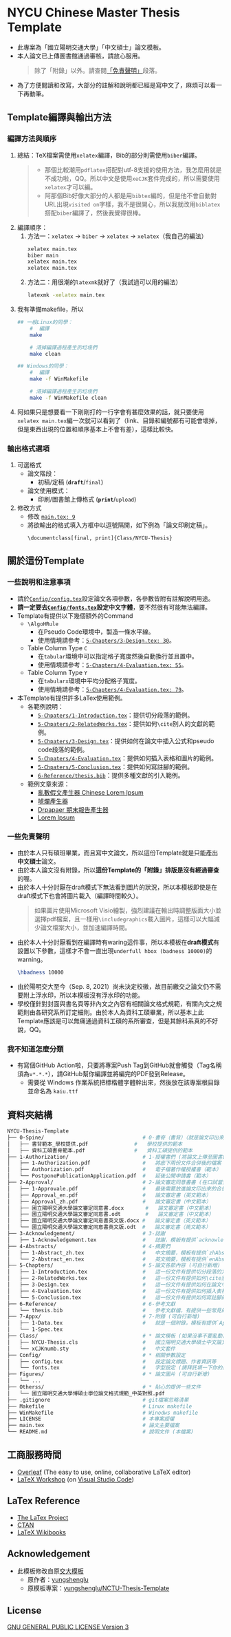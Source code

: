 # NYCU Chinese Master Thesis Template

* 此專案為「國立陽明交通大學」「中文碩士」論文模板。
* 本人論文已上傳圖書館通過審核，請放心服用。
    > 除了「附錄」以外。請查閱[「免責聲明」](#一些免責聲明)段落。
* 為了方便閱讀和改寫，大部分的註解和說明都已經是寫中文了，麻煩可以看一下再動筆。
## Template編譯與輸出方法

### 編譯方法與順序
1.  總結：TeX檔案需使用`xelatex`編譯，Bib的部分則需使用`biber`編譯。
    > * 那個比較潮用`pdflatex`搭配對utf-8支援的使用方法，我怎麼用就是不成功啦，QQ。所以中文是使用`xeCJK`套件完成的，所以需要使用`xelatex`才可以編。
    > * 阿那個Bib好像大部分的人都是用`bibtex`編的，但是他不會自動對URL出現`visited on`字樣，我不是很開心，所以我就改用`biblatex`搭配`biber`編譯了，然後我覺得很棒。
2.  編譯順序：
    1.  方法一：`xelatex` -> `biber` -> `xelatex` -> `xelatex`（我自己的編法）
        ```bash
        xelatex main.tex
        biber main
        xelatex main.tex
        xelatex main.tex
        ```
    2. 方法二：用很潮的`latexmk`就好了（我試過可以用的編法）
        ```bash
        latexmk -xelatex main.tex
        ```
3.  我有準備makefile，所以
    ```bash
    ## 一般Linux的同學：
        #  編譯
        make            

        # 清掉編譯過程產生的垃圾們
        make clean
    
    ## Windows的同學：
        #  編譯
        make -f WinMakefile

        # 清掉編譯過程產生的垃圾們
        make -f WinMakefile clean
    ```
4. 阿如果只是想要看一下剛剛打的一行字會有甚麼效果的話，就只要使用`xelatex main.tex`編一次就可以看到了（link、目錄和編號都有可能會壞掉，但是東西出現的位置和順序基本上不會有差），這樣比較快。
### 輸出格式選項
1.  可選格式
    * 論文階段：
        * 初稿/定稿 (**`draft`**/`final`)
    * 論文使用模式：
        * 印刷/圖書館上傳格式 (**`print`**/`upload`)
2.  修改方式
    * 修改 [`main.tex: 9`](main.tex#L9)
    * 將欲輸出的格式填入方框中以逗號隔開，如下例為「論文印刷定稿」。
        ```latex=9
        \documentclass[final, print]{Class/NYCU-Thesis}
        ```
## 關於這份Template

### 一些說明和注意事項
* 請於[`Config/config.tex`](Config/config.tex)設定論文各項參數，各參數皆附有註解說明用途。
* **請一定要去[`Config/fonts.tex`](Config/fonts.tex)設定中文字體**，要不然很有可能無法編譯。
* Template有提供以下幾個額外的Command
    * `\AlgoHRule`
        * 在Pseudo Code環境中，製造一條水平線。
        * 使用情境請參考：[`5-Chapters/3-Design.tex: 30`](5-Chapters/3-Design.tex#L30)。
    * Table Column Type `C`
        * 在`tabular`環境中可以指定格子寬度然後自動換行並且置中。
        * 使用情境請參考：[`5-Chapters/4-Evaluation.tex: 55`](5-Chapters/4-Evaluation.tex#L55)。
    * Table Column Type `Y`
        * 在`tabularx`環境中平均分配格子寬度。
        * 使用情境請參考：[`5-Chapters/4-Evaluation.tex: 79`](5-Chapters/4-Evaluation.tex#L79)。
* 本Template有提供許多LaTex使用範例。
    * 各範例說明：
        * [`5-Chpaters/1-Introduction.tex`](5-Chapters/1-Introduction.tex)：提供切分段落的範例。
        * [`5-Chpaters/2-RelatedWorks.tex`](5-Chapters/2-RelatedWorks.tex)：提供如何`\cite`別人的文獻的範例。
        * [`5-Chpaters/3-Design.tex`](5-Chapters/3-Design.tex)：提供如何在論文中插入公式和pseudo code段落的範例。
        * [`5-Chpaters/4-Evaluation.tex`](5-Chapters/4-Evaluation.tex)：提供如何插入表格和圖片的範例。
        * [`5-Chpaters/5-Conclusion.tex`](5-Chapters/5-Conclusion.tex)：提供如何寫註腳的範例。
        * [`6-Reference/thesis.bib`](6-Reference/thesis.bib)：提供多種文獻的引入範例。
    * 範例文章來源：
        * [亂數假文產生器 Chinese Lorem Ipsum](http://www.richyli.com/tool/loremipsum/)
        * [唬爛產生器](https://howtobullshit.me/)
        * [Drpapaer 期末報告產生器](https://drpaper.neocities.org/)
        * [Lorem Ipsum](https://www.lipsum.com/)
### 一些免責聲明
* 由於本人只有碩班畢業，而且寫中文論文，所以這份Template就是只能產出**中文碩士**論文。
* 由於本人論文沒有附錄，所以**這份Template的「附錄」排版是沒有經過審查**的喔。
* 由於本人十分討厭在draft模式下無法看到圖片的狀況，所以本模板即使是在draft模式下也會將圖片載入（編譯時間較久）。
    > 如果圖片使用Microsoft Visio繪製，強烈建議在輸出時調整版面大小並選擇pdf檔案，且一樣用`\includegraphics`載入圖片，這樣可以大幅減少論文檔案大小，並加速編譯時間。
* 由於本人十分討厭看到在編譯時有waring這件事，所以本模板在**draft模式**有設置以下參數，這樣才不會一直出現`underfull hbox (badness 10000)`的warning。
    ```latex
    \hbadness 10000
    ```
* 由於陽明交大至今（Sep. 8, 2021）尚未決定校徽，故目前繳交之論文仍不需要附上浮水印，所以本模板沒有浮水印的功能。
* 學校僅針對封面與書名頁等非內文之內容有相關論文格式規範，有關內文之規範則由各研究系所訂定細則。由於本人為資科工碩畢業，所以基本上此Template應該是可以無痛通過資科工碩的系所審查，但是其餘科系真的不好說，QQ。

### 我不知道怎麼分類
* 有寫個GitHub Action啦，只要將專案Push Tag到GitHub就會觸發（Tag名稱須為`v*.*.*`），請GitHub幫你編譯並將編完的PDF發到Release。
    * 需要從 Windows 作業系統把標楷體字體幹出來，然後放在該專案根目錄並命名為 `kaiu.ttf`
## 資料夾結構

```bash
NYCU-Thesis-Template
├── 0-Spine/                                # 0-書脊（書背）（就是論文印出來後面的那一條啦）
│   ├── 書背範本_學校提供.pdf               #   學校提供的範本
│   ├── 資科工碩書脊範本.pdf                #   資科工碩提供的範本
├── 1-Authorization/                        # 1-授權書們 (將論文上傳至圖書館通過審核後，可以拿到的文件們)
│   ├── 1-Authorization.pdf                 #   將底下兩份文件合併後的檔案（可以在main.tex中提供給模板使用）
│   ├── Authorization.pdf                   #   電子檔著作權授權書（範本）
│   └── PostponePublicationApplication.pdf  #   延後公開申請書（範本）
├── 2-Approval/                             # 2-論文審定同意書書 (在口試當天要給口委簽名的一份文件)
│   ├── 1-Approvale.pdf                     #   最後需要放進論文印出來的合併檔
│   ├── Approval_en.pdf                     #   論文審定書（英文範本）
│   ├── Approval_zh.pdf                     #   論文審定書（中文範本）
│   ├── 國立陽明交通大學論文審定同意書.docx       #   論文審定書（中文範本）
│   ├── 國立陽明交通大學論文審定同意書.odt        #   論文審定書（中文範本）
│   ├── 國立陽明交通大學論文審定同意書英文版.docx #   論文審定書（英文範本）
│   └── 國立陽明交通大學論文審定同意書英文版.odt  #   論文審定書（英文範本）
├── 3-Acknowledgement/                      # 3-誌謝
│   ├── 1-Acknowledgement.tex               #   誌謝，模板有提供`acknowledgement` enviroment可以使用。
├── 4-Abstracts/                            # 4-摘要們
│   ├── 1-Abstract_zh.tex                   #   中文摘要，模板有提供`zhAbstract` enviroment可以使用。
│   └── 2-Abstract_en.tex                   #   英文摘要，模板有提供`enAbstract` enviroment可以使用。
├── 5-Chapters/                             # 5-論文各節內容 (可自行新增)
│   ├── 1-Introduction.tex                  #   這一份文件有提供切分段落的方法
│   ├── 2-RelatedWorks.tex                  #   這一份文件有提供如何\cite別人的文獻的方法
│   ├── 3-Design.tex                        #   這一份文件有提供如何在論文中插入公式和pseudo code段落的方法
│   ├── 4-Evaluation.tex                    #   這一份文件有提供如何插入表格和圖片的方法
│   └── 5-Conclusion.tex                    #   這一份文件有提供如何寫註腳的方法
├── 6-Reference/                            # 6-參考文獻
│   └── thesis.bib                          #   參考文獻檔，有提供一些常見的文獻引入範例
├── 7-Appx/                                 # 7-附錄 (可自行新增)
│   ├── 1-Data.tex                          #   就是一個附錄，模板有提供`Appx` environment可以使用。
│   └── 1-Spec.tex                                     
├── Class/                                  # * 論文模板 (如果沒事不要亂動)
│   ├── NYCU-Thesis.cls                     #   國立陽明交通大學碩士中文論文模板
│   └── xCJKnumb.sty                        #   中文套件
├── Config/                                 # * 相關參數設定
│   ├── config.tex                          #   設定論文標題、作者資訊等
│   └── fonts.tex                           #   字型設定 (請拜託填一下你的系統字體名稱)
├── Figures/                                # * 論文圖片 (可自行新增)
│   └── ...
├── Otherss/                                # * 貼心的提供一些文件
│   └── 國立陽明交通大學博碩士學位論文格式規範_中英對照.pdf
├── .gitignore                              # git檔案忽略清單
├── Makefile                                # Linux makefile
├── WinMakefile                             # Winodws makefile
├── LICENSE                                 # 本專案授權
├── main.tex                                # 論文主要檔案
└── README.md                               # 說明文件 (本檔案)
```

## 工商服務時間

* [Overleaf](https://www.overleaf.com/) (The easy to use, online, collaborative LaTeX editor)
* [LaTeX Workshop](https://marketplace.visualstudio.com/items?itemName=James-Yu.latex-workshop) (on [Visual Studio Code](https://code.visualstudio.com/))

## LaTex Reference

* [The LaTex Project](https://www.latex-project.org/)
* [CTAN](https://www.ctan.org/)
* [LaTeX Wikibooks](https://en.wikibooks.org/wiki/LaTeX)

## Acknowledgement

* 此模板修改自原[交大模板](https://github.com/yungshenglu/NCTU-Thesis-Template)
    * 原作者：[yungshenglu](https://github.com/yungshenglu)
    * 原模板專案：[yungshenglu/NCTU-Thesis-Template](https://github.com/yungshenglu/NCTU-Thesis-Template)

## License

[GNU GENERAL PUBLIC LICENSE Version 3](LICENSE)